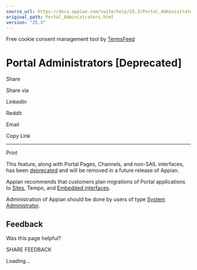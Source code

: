 ```yaml
---
source_url: https://docs.appian.com/suite/help/25.3/Portal_Administrators.html
original_path: Portal_Administrators.html
version: "25.3"
---
```


Free cookie consent management tool by [TermsFeed](https://www.termsfeed.com/)

# Portal Administrators \[Deprecated\]

Share

Share via

LinkedIn

Reddit

Email

Copy Link

* * *

Print

This feature, along with Portal Pages, Channels, and non-SAIL interfaces, has been [deprecated](Deprecated_Features.html) and will be removed in a future release of Appian.

Appian recommends that customers plan migrations of Portal applications to [Sites](Sites.html), Tempo, and [Embedded interfaces](Embedded_Interfaces.html).

Administration of Appian should be done by users of type [System Administrator](Web_Administrator_Guide.html).

## Feedback

Was this page helpful?

SHARE FEEDBACK

Loading...